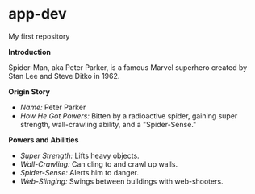 # app-dev
My first repository

**Introduction**

Spider-Man, aka Peter Parker, is a famous Marvel superhero created by Stan Lee and Steve Ditko in 1962.

**Origin Story**

- *Name:* Peter Parker
- *How He Got Powers:* Bitten by a radioactive spider, gaining super strength, wall-crawling ability, and a "Spider-Sense."

**Powers and Abilities**

- *Super Strength:* Lifts heavy objects.
- *Wall-Crawling:* Can cling to and crawl up walls.
- *Spider-Sense:* Alerts him to danger.
- *Web-Slinging:* Swings between buildings with web-shooters.
